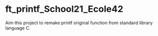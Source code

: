 # ft_printf_School21_Ecole42
Aim this project to remake printf original function from standard library language C. 
